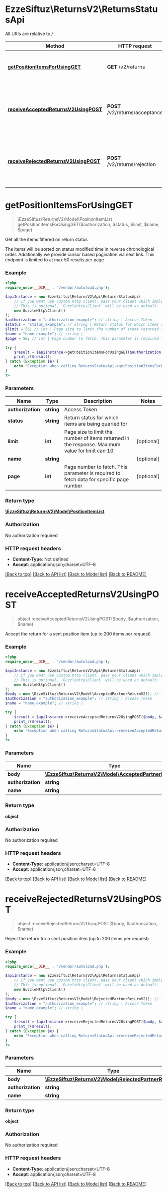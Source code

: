 # EzzeSiftuz\ReturnsV2\ReturnsStatusApi

All URIs are relative to */*

Method | HTTP request | Description
------------- | ------------- | -------------
[**getPositionItemsForUsingGET**](ReturnsStatusApi.md#getpositionitemsforusingget) | **GET** /v2/returns | Get all the items filtered on return status
[**receiveAcceptedReturnsV2UsingPOST**](ReturnsStatusApi.md#receiveacceptedreturnsv2usingpost) | **POST** /v2/returns/acceptance | Accept the return for a sent position item (up to 200 items per request)
[**receiveRejectedReturnsV2UsingPOST**](ReturnsStatusApi.md#receiverejectedreturnsv2usingpost) | **POST** /v2/returns/rejection | Reject the return for a sent position item (up to 200 items per request)

# **getPositionItemsForUsingGET**
> \EzzeSiftuz\ReturnsV2\Model\PositionItemList getPositionItemsForUsingGET($authorization, $status, $limit, $name, $page)

Get all the items filtered on return status

The items will be sorted on status modified time in reverse chronological order. Additionally we provide cursor based pagination via next link. This endpoint is limited to at max 50 results per page

### Example
```php
<?php
require_once(__DIR__ . '/vendor/autoload.php');

$apiInstance = new EzzeSiftuz\ReturnsV2\Api\ReturnsStatusApi(
    // If you want use custom http client, pass your client which implements `GuzzleHttp\ClientInterface`.
    // This is optional, `GuzzleHttp\Client` will be used as default.
    new GuzzleHttp\Client()
);
$authorization = "authorization_example"; // string | Access Token
$status = "status_example"; // string | Return status for which items are being queried for
$limit = 56; // int | Page size to limit the number of items returned in the response. Maximum value for limit can 10
$name = "name_example"; // string | 
$page = 56; // int | Page number to fetch. This parameter is required to fetch data for specific page number

try {
    $result = $apiInstance->getPositionItemsForUsingGET($authorization, $status, $limit, $name, $page);
    print_r($result);
} catch (Exception $e) {
    echo 'Exception when calling ReturnsStatusApi->getPositionItemsForUsingGET: ', $e->getMessage(), PHP_EOL;
}
?>
```

### Parameters

Name | Type | Description  | Notes
------------- | ------------- | ------------- | -------------
 **authorization** | **string**| Access Token |
 **status** | **string**| Return status for which items are being queried for |
 **limit** | **int**| Page size to limit the number of items returned in the response. Maximum value for limit can 10 | [optional]
 **name** | **string**|  | [optional]
 **page** | **int**| Page number to fetch. This parameter is required to fetch data for specific page number | [optional]

### Return type

[**\EzzeSiftuz\ReturnsV2\Model\PositionItemList**](../Model/PositionItemList.md)

### Authorization

No authorization required

### HTTP request headers

 - **Content-Type**: Not defined
 - **Accept**: application/json;charset=UTF-8

[[Back to top]](#) [[Back to API list]](../../README.md#documentation-for-api-endpoints) [[Back to Model list]](../../README.md#documentation-for-models) [[Back to README]](../../README.md)

# **receiveAcceptedReturnsV2UsingPOST**
> object receiveAcceptedReturnsV2UsingPOST($body, $authorization, $name)

Accept the return for a sent position item (up to 200 items per request)

### Example
```php
<?php
require_once(__DIR__ . '/vendor/autoload.php');

$apiInstance = new EzzeSiftuz\ReturnsV2\Api\ReturnsStatusApi(
    // If you want use custom http client, pass your client which implements `GuzzleHttp\ClientInterface`.
    // This is optional, `GuzzleHttp\Client` will be used as default.
    new GuzzleHttp\Client()
);
$body = new \EzzeSiftuz\ReturnsV2\Model\AcceptedPartnerReturnV2(); // \EzzeSiftuz\ReturnsV2\Model\AcceptedPartnerReturnV2 | acceptedPartnerReturn
$authorization = "authorization_example"; // string | Access Token
$name = "name_example"; // string | 

try {
    $result = $apiInstance->receiveAcceptedReturnsV2UsingPOST($body, $authorization, $name);
    print_r($result);
} catch (Exception $e) {
    echo 'Exception when calling ReturnsStatusApi->receiveAcceptedReturnsV2UsingPOST: ', $e->getMessage(), PHP_EOL;
}
?>
```

### Parameters

Name | Type | Description  | Notes
------------- | ------------- | ------------- | -------------
 **body** | [**\EzzeSiftuz\ReturnsV2\Model\AcceptedPartnerReturnV2**](../Model/AcceptedPartnerReturnV2.md)| acceptedPartnerReturn |
 **authorization** | **string**| Access Token |
 **name** | **string**|  | [optional]

### Return type

**object**

### Authorization

No authorization required

### HTTP request headers

 - **Content-Type**: application/json;charset=UTF-8
 - **Accept**: application/json;charset=UTF-8

[[Back to top]](#) [[Back to API list]](../../README.md#documentation-for-api-endpoints) [[Back to Model list]](../../README.md#documentation-for-models) [[Back to README]](../../README.md)

# **receiveRejectedReturnsV2UsingPOST**
> object receiveRejectedReturnsV2UsingPOST($body, $authorization, $name)

Reject the return for a sent position item (up to 200 items per request)

### Example
```php
<?php
require_once(__DIR__ . '/vendor/autoload.php');

$apiInstance = new EzzeSiftuz\ReturnsV2\Api\ReturnsStatusApi(
    // If you want use custom http client, pass your client which implements `GuzzleHttp\ClientInterface`.
    // This is optional, `GuzzleHttp\Client` will be used as default.
    new GuzzleHttp\Client()
);
$body = new \EzzeSiftuz\ReturnsV2\Model\RejectedPartnerReturnV2(); // \EzzeSiftuz\ReturnsV2\Model\RejectedPartnerReturnV2 | rejectedPartnerReturn
$authorization = "authorization_example"; // string | Access Token
$name = "name_example"; // string | 

try {
    $result = $apiInstance->receiveRejectedReturnsV2UsingPOST($body, $authorization, $name);
    print_r($result);
} catch (Exception $e) {
    echo 'Exception when calling ReturnsStatusApi->receiveRejectedReturnsV2UsingPOST: ', $e->getMessage(), PHP_EOL;
}
?>
```

### Parameters

Name | Type | Description  | Notes
------------- | ------------- | ------------- | -------------
 **body** | [**\EzzeSiftuz\ReturnsV2\Model\RejectedPartnerReturnV2**](../Model/RejectedPartnerReturnV2.md)| rejectedPartnerReturn |
 **authorization** | **string**| Access Token |
 **name** | **string**|  | [optional]

### Return type

**object**

### Authorization

No authorization required

### HTTP request headers

 - **Content-Type**: application/json;charset=UTF-8
 - **Accept**: application/json;charset=UTF-8

[[Back to top]](#) [[Back to API list]](../../README.md#documentation-for-api-endpoints) [[Back to Model list]](../../README.md#documentation-for-models) [[Back to README]](../../README.md)


